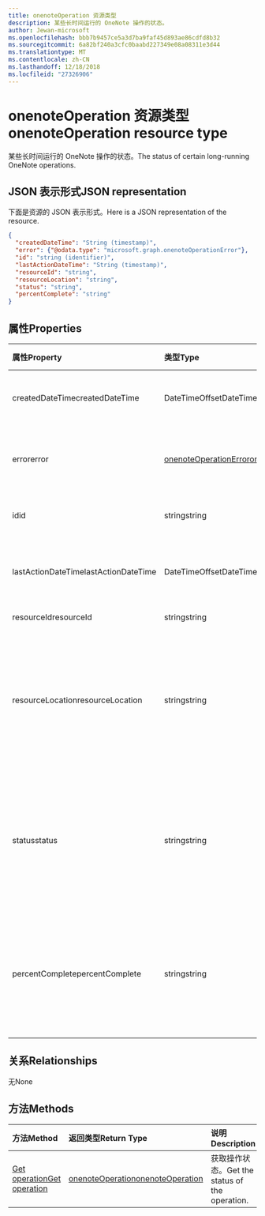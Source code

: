 ```yaml
---
title: onenoteOperation 资源类型
description: 某些长时间运行的 OneNote 操作的状态。
author: Jewan-microsoft
ms.openlocfilehash: bbb7b9457ce5a3d7ba9faf45d893ae86cdfd8b32
ms.sourcegitcommit: 6a82bf240a3cfc0baabd227349e08a08311e3d44
ms.translationtype: MT
ms.contentlocale: zh-CN
ms.lasthandoff: 12/18/2018
ms.locfileid: "27326906"
---
```

# <a name="onenoteoperation-resource-type"></a><span data-ttu-id="1b84a-103">onenoteOperation 资源类型</span><span class="sxs-lookup"><span data-stu-id="1b84a-103">onenoteOperation resource type</span></span>

<span data-ttu-id="1b84a-104">某些长时间运行的 OneNote 操作的状态。</span><span class="sxs-lookup"><span data-stu-id="1b84a-104">The status of certain long-running OneNote operations.</span></span>

## <a name="json-representation"></a><span data-ttu-id="1b84a-105">JSON 表示形式</span><span class="sxs-lookup"><span data-stu-id="1b84a-105">JSON representation</span></span>

<span data-ttu-id="1b84a-106">下面是资源的 JSON 表示形式。</span><span class="sxs-lookup"><span data-stu-id="1b84a-106">Here is a JSON representation of the resource.</span></span>

<!--{
  "blockType": "resource",
  "optionalProperties": [],
  "baseType": "microsoft.graph.operation",
  "@odata.type": "microsoft.graph.onenoteOperation"
}-->

```json
{
  "createdDateTime": "String (timestamp)",
  "error": {"@odata.type": "microsoft.graph.onenoteOperationError"},
  "id": "string (identifier)",
  "lastActionDateTime": "String (timestamp)",
  "resourceId": "string",
  "resourceLocation": "string",
  "status": "string",
  "percentComplete": "string"
}

```
## <a name="properties"></a><span data-ttu-id="1b84a-107">属性</span><span class="sxs-lookup"><span data-stu-id="1b84a-107">Properties</span></span>
| <span data-ttu-id="1b84a-108">属性</span><span class="sxs-lookup"><span data-stu-id="1b84a-108">Property</span></span>     | <span data-ttu-id="1b84a-109">类型</span><span class="sxs-lookup"><span data-stu-id="1b84a-109">Type</span></span>   |<span data-ttu-id="1b84a-110">说明</span><span class="sxs-lookup"><span data-stu-id="1b84a-110">Description</span></span>|
|:---------------|:--------|:----------|
|<span data-ttu-id="1b84a-111">createdDateTime</span><span class="sxs-lookup"><span data-stu-id="1b84a-111">createdDateTime</span></span>| <span data-ttu-id="1b84a-112">DateTimeOffset</span><span class="sxs-lookup"><span data-stu-id="1b84a-112">DateTimeOffset</span></span> |<span data-ttu-id="1b84a-113">操作的开始时间。</span><span class="sxs-lookup"><span data-stu-id="1b84a-113">The start time of the operation.</span></span>|
|<span data-ttu-id="1b84a-114">error</span><span class="sxs-lookup"><span data-stu-id="1b84a-114">error</span></span>|[<span data-ttu-id="1b84a-115">onenoteOperationError</span><span class="sxs-lookup"><span data-stu-id="1b84a-115">onenoteOperationError</span></span>](onenoteoperationerror.md)|<span data-ttu-id="1b84a-116">操作返回的错误。</span><span class="sxs-lookup"><span data-stu-id="1b84a-116">The error returned by the operation.</span></span>|
|<span data-ttu-id="1b84a-117">id</span><span class="sxs-lookup"><span data-stu-id="1b84a-117">id</span></span>|<span data-ttu-id="1b84a-118">string</span><span class="sxs-lookup"><span data-stu-id="1b84a-118">string</span></span>|<span data-ttu-id="1b84a-119">操作 ID。只读。</span><span class="sxs-lookup"><span data-stu-id="1b84a-119">The operation id. Read-only.</span></span>|
|<span data-ttu-id="1b84a-120">lastActionDateTime</span><span class="sxs-lookup"><span data-stu-id="1b84a-120">lastActionDateTime</span></span>| <span data-ttu-id="1b84a-121">DateTimeOffset</span><span class="sxs-lookup"><span data-stu-id="1b84a-121">DateTimeOffset</span></span> |<span data-ttu-id="1b84a-122">操作的上次活动时间。</span><span class="sxs-lookup"><span data-stu-id="1b84a-122">The time of the last action of the operation.</span></span>|
|<span data-ttu-id="1b84a-123">resourceId</span><span class="sxs-lookup"><span data-stu-id="1b84a-123">resourceId</span></span>|<span data-ttu-id="1b84a-124">string</span><span class="sxs-lookup"><span data-stu-id="1b84a-124">string</span></span>|<span data-ttu-id="1b84a-125">资源 ID。</span><span class="sxs-lookup"><span data-stu-id="1b84a-125">The resource id.</span></span>|
|<span data-ttu-id="1b84a-126">resourceLocation</span><span class="sxs-lookup"><span data-stu-id="1b84a-126">resourceLocation</span></span>|<span data-ttu-id="1b84a-127">string</span><span class="sxs-lookup"><span data-stu-id="1b84a-127">string</span></span>|<span data-ttu-id="1b84a-p101">对象的资源 URI。例如，复制页面或分区的资源 URI。</span><span class="sxs-lookup"><span data-stu-id="1b84a-p101">The resource URI for the object. For example, the resource URI for a copied page or section.</span></span> |
|<span data-ttu-id="1b84a-130">status</span><span class="sxs-lookup"><span data-stu-id="1b84a-130">status</span></span>|<span data-ttu-id="1b84a-131">string</span><span class="sxs-lookup"><span data-stu-id="1b84a-131">string</span></span>|<span data-ttu-id="1b84a-132">操作的当前状态：`notstarted`、`running`、`completed`、`failed`</span><span class="sxs-lookup"><span data-stu-id="1b84a-132">The current status of the operation: `notstarted`, `running`, `completed`, `failed`</span></span> |
|<span data-ttu-id="1b84a-133">percentComplete</span><span class="sxs-lookup"><span data-stu-id="1b84a-133">percentComplete</span></span>|<span data-ttu-id="1b84a-134">string</span><span class="sxs-lookup"><span data-stu-id="1b84a-134">string</span></span>|<span data-ttu-id="1b84a-135">操作仍处于 `running` 状态时操作的完成百分比</span><span class="sxs-lookup"><span data-stu-id="1b84a-135">The operation percent complete if the operation is still in `running` status</span></span>

## <a name="relationships"></a><span data-ttu-id="1b84a-136">关系</span><span class="sxs-lookup"><span data-stu-id="1b84a-136">Relationships</span></span>
<span data-ttu-id="1b84a-137">无</span><span class="sxs-lookup"><span data-stu-id="1b84a-137">None</span></span>


## <a name="methods"></a><span data-ttu-id="1b84a-138">方法</span><span class="sxs-lookup"><span data-stu-id="1b84a-138">Methods</span></span>

| <span data-ttu-id="1b84a-139">方法</span><span class="sxs-lookup"><span data-stu-id="1b84a-139">Method</span></span>           | <span data-ttu-id="1b84a-140">返回类型</span><span class="sxs-lookup"><span data-stu-id="1b84a-140">Return Type</span></span>    |<span data-ttu-id="1b84a-141">说明</span><span class="sxs-lookup"><span data-stu-id="1b84a-141">Description</span></span>|
|:---------------|:--------|:----------|
|[<span data-ttu-id="1b84a-142">Get operation</span><span class="sxs-lookup"><span data-stu-id="1b84a-142">Get operation</span></span>](../api/onenoteoperation-get.md) | [<span data-ttu-id="1b84a-143">onenoteOperation</span><span class="sxs-lookup"><span data-stu-id="1b84a-143">onenoteOperation</span></span>](onenoteoperation.md) |<span data-ttu-id="1b84a-144">获取操作状态。</span><span class="sxs-lookup"><span data-stu-id="1b84a-144">Get the status of the operation.</span></span> |

<!-- uuid: 8fcb5dbc-d5aa-4681-8e31-b001d5168d79
2015-10-25 14:57:30 UTC -->
<!-- {
  "type": "#page.annotation",
  "description": "onenoteOperation resource",
  "keywords": "",
  "section": "documentation",
  "tocPath": ""
}-->
